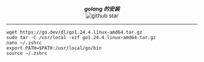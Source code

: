 <div align="center">

**_golang 的安装_**
<br/>
![github star](https://img.shields.io/badge/tattoo1880-v_1.0-blue)

---

</div>

```shell
wget https://go.dev/dl/go1.24.4.linux-amd64.tar.gz
sudo tar -C /usr/local -xzf go1.24.4.linux-amd64.tar.gz
nano ~/.zshrc
export PATH=$PATH:/usr/local/go/bin
source ~/.zshrc
```
